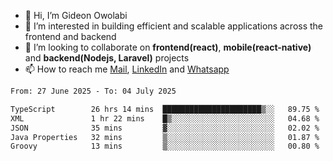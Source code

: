 - 👋 Hi, I’m Gideon Owolabi
- 👀 I’m interested in building efficient and scalable applications across the frontend and backend
- 💞️ I’m looking to collaborate on <b>frontend(react)</b>, <b>mobile(react-native)</b> and <b>backend(Nodejs, Laravel)</b> projects
- 📫 How to reach me <a href="mailto:gideoniyin2021@gmail.com">Mail</a>, <a href="https://www.linkedin.com/in/gideon-owolabi-9b667a232/">LinkedIn</a> and <a href="https://wa.me/2348055377085">Whatsapp</a>

<!---
gude1/gude1 is a ✨ special ✨ repository because its `README.md` (this file) appears on your GitHub profile.
You can click the Preview link to take a look at your changes.
--->

<!--START_SECTION:waka-->

```txt
From: 27 June 2025 - To: 04 July 2025

TypeScript        26 hrs 14 mins  ██████████████████████▒░░   89.75 %
XML               1 hr 22 mins    █▒░░░░░░░░░░░░░░░░░░░░░░░   04.68 %
JSON              35 mins         ▓░░░░░░░░░░░░░░░░░░░░░░░░   02.02 %
Java Properties   32 mins         ▒░░░░░░░░░░░░░░░░░░░░░░░░   01.87 %
Groovy            13 mins         ▒░░░░░░░░░░░░░░░░░░░░░░░░   00.80 %
```

<!--END_SECTION:waka-->
